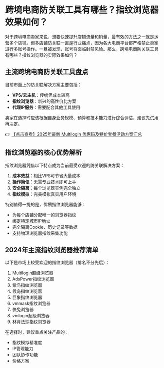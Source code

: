 # 跨境电商防关联工具有哪些？指纹浏览器效果如何？

对于跨境电商卖家来说，想要快速提升店铺流量和销量，最有效的方法之一就是运营多个店铺。但多店铺防关联一直是行业痛点，因为各大电商平台都严格禁止卖家进行多账号操作。一旦被发现，账号将面临封禁风险。那么，跨境电商防关联工具有哪些？指纹浏览器的实际效果如何？

## 主流跨境电商防关联工具盘点

目前市面上的防关联解决方案主要包括：

- **VPS/云主机**：传统但成本较高
- **指纹浏览器**：新兴的高性价比方案
- **代理IP服务**：需要配合其他工具使用

卖家在选择时应该根据自身业务规模、预算和技术能力进行综合评估，建议先试用再决定。

👉 [【点击查看】2025年最新 Multilogin 优惠码及特价套餐活动方案汇总](https://bit.ly/multIlogin)

## 指纹浏览器的核心优势解析

指纹浏览器凭借以下特点成为当前最受欢迎的防关联解决方案：

1. **成本效益**：相比VPS可节省大量成本
2. **操作简便**：无需专业技术即可上手
3. **安全隔离**：每个浏览器实例完全独立
4. **指纹模拟**：完美模拟真实用户环境

特别值得一提的是，优质指纹浏览器能够：
- 为每个店铺分配唯一的浏览器指纹
- 绑定特定城市IP地址
- 完全隔离Cookie、历史记录等数据
- 支持物理浏览器指纹采集功能

## 2024年主流指纹浏览器推荐清单

以下是市场上较受欢迎的指纹浏览器（排名不分先后）：

1. Multilogin超级浏览器
2. AdsPower指纹浏览器
3. 紫鸟指纹浏览器
4. 候鸟指纹浏览器
5. 巨象指纹浏览器
6. vmmask指纹浏览器
7. 快兔浏览器
8. vmlogin超级浏览器
9. 林肯法球指纹浏览器

在选择时，建议重点关注产品的：
- 指纹模拟精准度
- IP管理能力
- 团队协作功能
- 价格方案